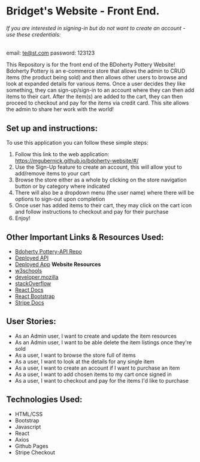 # Bridget's Website - Front End.

###### If you are interested in signing-in but do not want to create an account - use these credentials:
email: te@st.com password: 123123

This Repository is for the front end of the BDoherty Pottery Website! Bdoherty Pottery is an e-commerce store that allows the admin to CRUD items (the product being sold) and then allows other users to browse and look at expanded details for various items.  Once a user decides they like something, they can sign-up/sign-in to an account where they can then add items to their cart.  After the item(s) are added to the cart, they can then proceed to checkout and pay for the items via credit card. This site allows the admin to share her work with the world!

## Set up and instructions:
To use this application you can follow these simple steps:
1. Follow this link to the web application: https://mgubernick.github.io/bdoherty-website/#/
2. Use the Sign-Up feature to create an account, this will allow yout to add/remove items to your cart
3. Browse the store either as a whole by clicking on the store navigation button or by category where indicated
4. There will also be a dropdown menu (the user name) where there will be options to sign-out upon completion
5. Once user has added items to their cart, they may click on the cart icon and follow instructions to checkout and pay for their purchase
6. Enjoy!

## Other Important Links & Resources Used:
- [Bdoherty Pottery-API Repo](https://github.com/MGubernick/bdoherty-website-API)
- [Deployed API](https://bd-pottery.herokuapp.com/)
- [Deployed App](https://mgubernick.github.io/bdoherty-website/#/)
**Website Resources**
- [w3schools](w3schools.com)
- [developer.mozilla](developer.mozilla.org)
- [stackOverflow](stackOverflow.com)
- [React Docs](reactjs.org)
- [React Bootstrap](https://react-bootstrap.github.io/)
- [Stripe Docs](https://stripe.com/docs/payments/checkout/migration)

## User Stories:
- As an Admin user, I want to create and update the item resources
- As an Admin user, I want to be able delete the item listings once they're sold
- As a user, I want to browse the store full of items
- As a user, I want to look at the details for any single item
- As a user, I want to create an account if I want to purchase an item
- As a user, I want to add chosen items to my cart once signed in
- As a user, I want to checkout and pay for the items I'd like to purchase

## Technologies Used:
- HTML/CSS
- Bootstrap
- Javascript
- React
- Axios
- Github Pages
- Stripe Checkout
